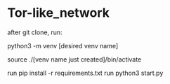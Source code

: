 # Tor-like_network
after git clone, run:

python3 -m venv [desired venv name]

source ./[venv name just created]/bin/activate

run pip install -r requirements.txt
run python3 start.py
